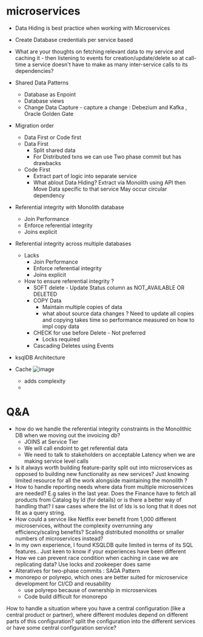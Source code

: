 # microservices
- Data Hiding is best practice when working with Microservices
- Create Database credentials per service based 
- What are your thoughts on fetching relevant data to my service and caching it - then listening to events for creation/update/delete so at call-time a service doesn't   have to make as many inter-service calls to its dependencies?
- Shared Data Patterns
   - Database as Enpoint
   - Database views
   - Change Data Capture - capture a change : Debezium and Kafka , Oracle Golden Gate
- Migration order
   - Data First or Code first 
   - Data First 
      - Split shared data
      - For Distributed txns we can use Two phase commit but has drawbacks
   - Code First
     - Extract part of logic into separate service 
     - What ablout Data Hiding?
        Extract via Monolith using API then Move Data specific to that service
        May occur circular dependency
        
- Referential integrity with Monolith database
  - Join Performance
  - Enforce referential integrity
  - Joins explicit
- Referential integrity across multiple databases
   - Lacks
     - Join Performance
     - Enforce referential integrity
     - Joins explicit
   - How to ensure referential integrity ?
     - SOFT delete - Update Status column as NOT_AVAILABLE OR DELETED
     - COPY Data
        - Maintain multiple copies of data 
        - what about source data changes ? Need to update all copies and copying takes time so performance measured on how to impl copy data
      - CHECK for use before Delete - Not preferred
         - Locks required
      - Cascading Deletes using Events    
- ksqlDB Architecture    
- Cache
    ![image](https://user-images.githubusercontent.com/105092237/188273263-9fbbca42-e185-4b55-8aae-3d0b90361a32.png)
    - adds complexity
    - 

# Q&A
- how do we handle the referential integrity constraints in the Monolithic DB when we moving out the invoicing db?
   - JOINS at Service Tier
   - We will call endoint to get referential data 
   - We need to talk to stakeholders on acceptable Latency when we are making service level calls
- Is it always worth building feature-parity split out into microservices as opposed to building new functionality as new services? Just knowing limited resource for all the work alongside maintaining the monolith ?
- How to handle reporting needs where data from multiple microservices are needed? E.g sales in the last year. Does the Finance have to fetch all products from Catalog by Id (for details) or is there a better way of handling that? I saw cases where the list of Ids is so long that it does not fit as a query string.
- How could a service like Netflix ever benefit from 1,000 different microservices, without the complexity overrunning any efficiency/scaling benefits? Scaling distributed monoliths or smaller numbers of microservices instead?
- In my own experience, I found KSQLDB quite limited in terms of its SQL features.. Just keen to know if your experiences have been different
- How we can prevent race condition when caching in case we are replicating data? Use locks and zookeeper does same
- Alteratives for two-phase commits : SAGA Pattern
- monorepo or polyrepo, which ones are better suited for microservice development for CI/CD and reusability
  - use polyrepo because of ownership in microservices
  - Code build difficult for monorepo
 
How to handle a situation where you have a central configuration (like a central product or partner), where different modules depend on different parts of this configuration? split the configuration into the different services or have some central configuration service?
